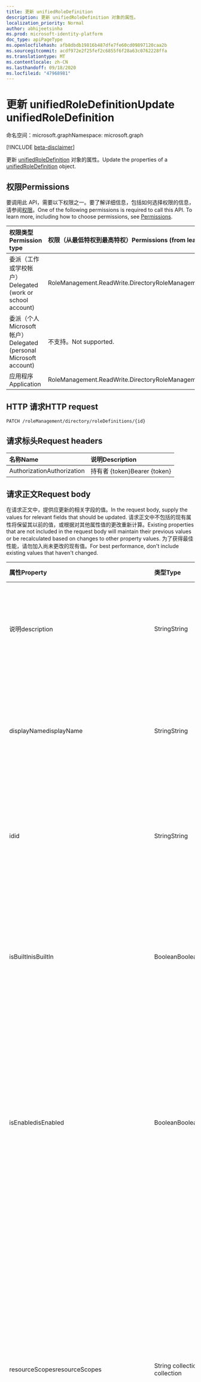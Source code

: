 ```yaml
---
title: 更新 unifiedRoleDefinition
description: 更新 unifiedRoleDefinition 对象的属性。
localization_priority: Normal
author: abhijeetsinha
ms.prod: microsoft-identity-platform
doc_type: apiPageType
ms.openlocfilehash: afb8dbdb19816b487dfe7fe60cd09897120caa2b
ms.sourcegitcommit: acdf972e2f25fef2c6855f6f28a63c0762228ffa
ms.translationtype: MT
ms.contentlocale: zh-CN
ms.lasthandoff: 09/18/2020
ms.locfileid: "47968981"
---
```

# <a name="update-unifiedroledefinition"></a><span data-ttu-id="5407a-103">更新 unifiedRoleDefinition</span><span class="sxs-lookup"><span data-stu-id="5407a-103">Update unifiedRoleDefinition</span></span>

<span data-ttu-id="5407a-104">命名空间：microsoft.graph</span><span class="sxs-lookup"><span data-stu-id="5407a-104">Namespace: microsoft.graph</span></span>

[!INCLUDE [beta-disclaimer](../../includes/beta-disclaimer.md)]

<span data-ttu-id="5407a-105">更新 [unifiedRoleDefinition](../resources/unifiedroledefinition.md) 对象的属性。</span><span class="sxs-lookup"><span data-stu-id="5407a-105">Update the properties of a [unifiedRoleDefinition](../resources/unifiedroledefinition.md) object.</span></span>

## <a name="permissions"></a><span data-ttu-id="5407a-106">权限</span><span class="sxs-lookup"><span data-stu-id="5407a-106">Permissions</span></span>

<span data-ttu-id="5407a-p101">要调用此 API，需要以下权限之一。要了解详细信息，包括如何选择权限的信息，请参阅[权限](/graph/permissions-reference)。</span><span class="sxs-lookup"><span data-stu-id="5407a-p101">One of the following permissions is required to call this API. To learn more, including how to choose permissions, see [Permissions](/graph/permissions-reference).</span></span>

| <span data-ttu-id="5407a-109">权限类型</span><span class="sxs-lookup"><span data-stu-id="5407a-109">Permission type</span></span>                        | <span data-ttu-id="5407a-110">权限（从最低特权到最高特权）</span><span class="sxs-lookup"><span data-stu-id="5407a-110">Permissions (from least to most privileged)</span></span> |
|:---------------------------------------|:--------------------------------------------|
| <span data-ttu-id="5407a-111">委派（工作或学校帐户）</span><span class="sxs-lookup"><span data-stu-id="5407a-111">Delegated (work or school account)</span></span>     | <span data-ttu-id="5407a-112">RoleManagement.ReadWrite.Directory</span><span class="sxs-lookup"><span data-stu-id="5407a-112">RoleManagement.ReadWrite.Directory</span></span> |
| <span data-ttu-id="5407a-113">委派（个人 Microsoft 帐户）</span><span class="sxs-lookup"><span data-stu-id="5407a-113">Delegated (personal Microsoft account)</span></span> | <span data-ttu-id="5407a-114">不支持。</span><span class="sxs-lookup"><span data-stu-id="5407a-114">Not supported.</span></span> |
| <span data-ttu-id="5407a-115">应用程序</span><span class="sxs-lookup"><span data-stu-id="5407a-115">Application</span></span>                            | <span data-ttu-id="5407a-116">RoleManagement.ReadWrite.Directory</span><span class="sxs-lookup"><span data-stu-id="5407a-116">RoleManagement.ReadWrite.Directory</span></span> |

## <a name="http-request"></a><span data-ttu-id="5407a-117">HTTP 请求</span><span class="sxs-lookup"><span data-stu-id="5407a-117">HTTP request</span></span>

<!-- { "blockType": "ignored" } -->

```http
PATCH /roleManagement/directory/roleDefinitions/{id}
```

## <a name="request-headers"></a><span data-ttu-id="5407a-118">请求标头</span><span class="sxs-lookup"><span data-stu-id="5407a-118">Request headers</span></span>

| <span data-ttu-id="5407a-119">名称</span><span class="sxs-lookup"><span data-stu-id="5407a-119">Name</span></span>       | <span data-ttu-id="5407a-120">说明</span><span class="sxs-lookup"><span data-stu-id="5407a-120">Description</span></span>|
|:-----------|:-----------|
| <span data-ttu-id="5407a-121">Authorization</span><span class="sxs-lookup"><span data-stu-id="5407a-121">Authorization</span></span> | <span data-ttu-id="5407a-122">持有者 {token}</span><span class="sxs-lookup"><span data-stu-id="5407a-122">Bearer {token}</span></span> |

## <a name="request-body"></a><span data-ttu-id="5407a-123">请求正文</span><span class="sxs-lookup"><span data-stu-id="5407a-123">Request body</span></span>

<span data-ttu-id="5407a-124">在请求正文中，提供应更新的相关字段的值。</span><span class="sxs-lookup"><span data-stu-id="5407a-124">In the request body, supply the values for relevant fields that should be updated.</span></span> <span data-ttu-id="5407a-125">请求正文中不包括的现有属性将保留其以前的值，或根据对其他属性值的更改重新计算。</span><span class="sxs-lookup"><span data-stu-id="5407a-125">Existing properties that are not included in the request body will maintain their previous values or be recalculated based on changes to other property values.</span></span> <span data-ttu-id="5407a-126">为了获得最佳性能，请勿加入尚未更改的现有值。</span><span class="sxs-lookup"><span data-stu-id="5407a-126">For best performance, don't include existing values that haven't changed.</span></span>

| <span data-ttu-id="5407a-127">属性</span><span class="sxs-lookup"><span data-stu-id="5407a-127">Property</span></span>     | <span data-ttu-id="5407a-128">类型</span><span class="sxs-lookup"><span data-stu-id="5407a-128">Type</span></span>        | <span data-ttu-id="5407a-129">说明</span><span class="sxs-lookup"><span data-stu-id="5407a-129">Description</span></span> |
|:-------------|:------------|:------------|
|<span data-ttu-id="5407a-130">说明</span><span class="sxs-lookup"><span data-stu-id="5407a-130">description</span></span>|<span data-ttu-id="5407a-131">String</span><span class="sxs-lookup"><span data-stu-id="5407a-131">String</span></span>| <span data-ttu-id="5407a-132">角色定义的说明。</span><span class="sxs-lookup"><span data-stu-id="5407a-132">The description for the role definition.</span></span> <span data-ttu-id="5407a-133">当 isBuiltIn 为 true 时为只读。</span><span class="sxs-lookup"><span data-stu-id="5407a-133">Read-only when isBuiltIn is true.</span></span> |
|<span data-ttu-id="5407a-134">displayName</span><span class="sxs-lookup"><span data-stu-id="5407a-134">displayName</span></span>|<span data-ttu-id="5407a-135">String</span><span class="sxs-lookup"><span data-stu-id="5407a-135">String</span></span>| <span data-ttu-id="5407a-136">角色定义的显示名称。</span><span class="sxs-lookup"><span data-stu-id="5407a-136">The display name for the role definition.</span></span> <span data-ttu-id="5407a-137">当 isBuiltIn 为 true 时为只读。</span><span class="sxs-lookup"><span data-stu-id="5407a-137">Read-only when isBuiltIn is true.</span></span> <span data-ttu-id="5407a-138">必需。</span><span class="sxs-lookup"><span data-stu-id="5407a-138">Required.</span></span>|
|<span data-ttu-id="5407a-139">id</span><span class="sxs-lookup"><span data-stu-id="5407a-139">id</span></span>|<span data-ttu-id="5407a-140">String</span><span class="sxs-lookup"><span data-stu-id="5407a-140">String</span></span>| <span data-ttu-id="5407a-141">角色定义的唯一标识符。</span><span class="sxs-lookup"><span data-stu-id="5407a-141">The unique identifier for the role definition.</span></span> <span data-ttu-id="5407a-142">键，不可为 null，只读。</span><span class="sxs-lookup"><span data-stu-id="5407a-142">Key, not nullable, Read-only.</span></span> |
|<span data-ttu-id="5407a-143">isBuiltIn</span><span class="sxs-lookup"><span data-stu-id="5407a-143">isBuiltIn</span></span>|<span data-ttu-id="5407a-144">Boolean</span><span class="sxs-lookup"><span data-stu-id="5407a-144">Boolean</span></span>| <span data-ttu-id="5407a-145">指示角色定义是否是产品或自定义的默认设置的一部分的标志。</span><span class="sxs-lookup"><span data-stu-id="5407a-145">Flag indicating if the role definition is part of the default set included with the product or custom.</span></span> <span data-ttu-id="5407a-146">只读。</span><span class="sxs-lookup"><span data-stu-id="5407a-146">Read-only.</span></span> |
|<span data-ttu-id="5407a-147">isEnabled</span><span class="sxs-lookup"><span data-stu-id="5407a-147">isEnabled</span></span>|<span data-ttu-id="5407a-148">Boolean</span><span class="sxs-lookup"><span data-stu-id="5407a-148">Boolean</span></span>| <span data-ttu-id="5407a-149">指示角色是否已启用分配的标志。</span><span class="sxs-lookup"><span data-stu-id="5407a-149">Flag indicating if the role is enabled for assignment.</span></span> <span data-ttu-id="5407a-150">如果为 false，则该角色不可用于分配。</span><span class="sxs-lookup"><span data-stu-id="5407a-150">If false the role is not available for assignment.</span></span> <span data-ttu-id="5407a-151">当 isBuiltIn 为 true 时为只读。</span><span class="sxs-lookup"><span data-stu-id="5407a-151">Read-only when isBuiltIn is true.</span></span> |
|<span data-ttu-id="5407a-152">resourceScopes</span><span class="sxs-lookup"><span data-stu-id="5407a-152">resourceScopes</span></span>|<span data-ttu-id="5407a-153">String collection</span><span class="sxs-lookup"><span data-stu-id="5407a-153">String collection</span></span>| <span data-ttu-id="5407a-154">由角色定义授予的范围权限列表应用于。</span><span class="sxs-lookup"><span data-stu-id="5407a-154">List of scopes permissions granted by the role definition apply to.</span></span> <span data-ttu-id="5407a-155">目前仅支持 "/"。</span><span class="sxs-lookup"><span data-stu-id="5407a-155">Currently only "/" is supported.</span></span> <span data-ttu-id="5407a-156">当 isBuiltIn 为 true 时为只读。</span><span class="sxs-lookup"><span data-stu-id="5407a-156">Read-only when isBuiltIn is true.</span></span> <span data-ttu-id="5407a-157">**请勿使用。此属性将很快被弃用。将作用域附加到角色分配。**</span><span class="sxs-lookup"><span data-stu-id="5407a-157">**DO NOT USE. This property will be deprecated soon. Attach scope to role assignment.**</span></span>|
|<span data-ttu-id="5407a-158">rolePermissions</span><span class="sxs-lookup"><span data-stu-id="5407a-158">rolePermissions</span></span>|<span data-ttu-id="5407a-159">[unifiedRolePermission](../resources/unifiedrolepermission.md) 集合</span><span class="sxs-lookup"><span data-stu-id="5407a-159">[unifiedRolePermission](../resources/unifiedrolepermission.md) collection</span></span>| <span data-ttu-id="5407a-160">角色中包含的权限的列表。</span><span class="sxs-lookup"><span data-stu-id="5407a-160">List of permissions included in the role.</span></span> <span data-ttu-id="5407a-161">当 isBuiltIn 为 true 时为只读。</span><span class="sxs-lookup"><span data-stu-id="5407a-161">Read-only when isBuiltIn is true.</span></span> <span data-ttu-id="5407a-162">必需。</span><span class="sxs-lookup"><span data-stu-id="5407a-162">Required.</span></span> |
|<span data-ttu-id="5407a-163">templateId</span><span class="sxs-lookup"><span data-stu-id="5407a-163">templateId</span></span>|<span data-ttu-id="5407a-164">String</span><span class="sxs-lookup"><span data-stu-id="5407a-164">String</span></span>| <span data-ttu-id="5407a-165">当 isBuiltIn 为 false 时可设置的自定义模板标识符。</span><span class="sxs-lookup"><span data-stu-id="5407a-165">Custom template identifier that can be set when isBuiltIn is false.</span></span> <span data-ttu-id="5407a-166">如果一个要求标识符在不同目录中是相同的，则通常使用此标识符。</span><span class="sxs-lookup"><span data-stu-id="5407a-166">This identifier is typically used if one needs an identifier to be the same across different directories.</span></span> <span data-ttu-id="5407a-167">当 isBuiltIn 为 true 时为只读。</span><span class="sxs-lookup"><span data-stu-id="5407a-167">Read-only when isBuiltIn is true.</span></span> |
|<span data-ttu-id="5407a-168">inheritsPermissionsFrom</span><span class="sxs-lookup"><span data-stu-id="5407a-168">inheritsPermissionsFrom</span></span>| <span data-ttu-id="5407a-169">[unifiedRoleDefinition](../resources/unifiedroledefinition.md) 集合</span><span class="sxs-lookup"><span data-stu-id="5407a-169">[unifiedRoleDefinition](../resources/unifiedroledefinition.md) collection</span></span>| <span data-ttu-id="5407a-170">指定角色定义继承自的角色定义的只读集合。</span><span class="sxs-lookup"><span data-stu-id="5407a-170">Read-only collection of role definitions that the given role definition inherits from.</span></span> <span data-ttu-id="5407a-171">只有 Azure AD 内置角色才支持此属性。</span><span class="sxs-lookup"><span data-stu-id="5407a-171">Only Azure AD built-in roles support this attribute.</span></span> |
|<span data-ttu-id="5407a-172">version</span><span class="sxs-lookup"><span data-stu-id="5407a-172">version</span></span>|<span data-ttu-id="5407a-173">String</span><span class="sxs-lookup"><span data-stu-id="5407a-173">String</span></span>| <span data-ttu-id="5407a-174">指示角色定义的版本。</span><span class="sxs-lookup"><span data-stu-id="5407a-174">Indicates version of the role definition.</span></span> <span data-ttu-id="5407a-175">当 isBuiltIn 为 true 时为只读。</span><span class="sxs-lookup"><span data-stu-id="5407a-175">Read-only when isBuiltIn is true.</span></span>|

## <a name="response"></a><span data-ttu-id="5407a-176">响应</span><span class="sxs-lookup"><span data-stu-id="5407a-176">Response</span></span>

<span data-ttu-id="5407a-177">如果成功，此方法 `200 OK` 在响应正文中返回响应代码和更新的 [unifiedRoleDefinition](../resources/unifiedroledefinition.md) 对象。</span><span class="sxs-lookup"><span data-stu-id="5407a-177">If successful, this method returns a `200 OK` response code and an updated [unifiedRoleDefinition](../resources/unifiedroledefinition.md) object in the response body.</span></span>

## <a name="example"></a><span data-ttu-id="5407a-178">示例</span><span class="sxs-lookup"><span data-stu-id="5407a-178">Example</span></span>

### <a name="request"></a><span data-ttu-id="5407a-179">请求</span><span class="sxs-lookup"><span data-stu-id="5407a-179">Request</span></span>

<span data-ttu-id="5407a-180">下面展示了示例请求。</span><span class="sxs-lookup"><span data-stu-id="5407a-180">The following is an example of the request.</span></span>


# <a name="http"></a>[<span data-ttu-id="5407a-181">HTTP</span><span class="sxs-lookup"><span data-stu-id="5407a-181">HTTP</span></span>](#tab/http)
<!-- {
  "blockType": "request",
  "name": "update_unifiedroledefinition"
}-->

```http
PATCH https://graph.microsoft.com/beta/roleManagement/directory/roleDefinitions/0d55728d-3e24-4309-9b1b-5ac09921475a
Content-type: application/json

{
  "description": "Update basic properties of application registrations",
  "displayName": "Application Registration Support Administrator",
  "rolePermissions":
    [
        {
            "allowedResourceActions": 
            [
                "microsoft.directory/applications/basic/read"
            ]
        }
    ]
}
```
# <a name="c"></a>[<span data-ttu-id="5407a-182">C#</span><span class="sxs-lookup"><span data-stu-id="5407a-182">C#</span></span>](#tab/csharp)
[!INCLUDE [sample-code](../includes/snippets/csharp/update-unifiedroledefinition-csharp-snippets.md)]
[!INCLUDE [sdk-documentation](../includes/snippets/snippets-sdk-documentation-link.md)]

# <a name="javascript"></a>[<span data-ttu-id="5407a-183">JavaScript</span><span class="sxs-lookup"><span data-stu-id="5407a-183">JavaScript</span></span>](#tab/javascript)
[!INCLUDE [sample-code](../includes/snippets/javascript/update-unifiedroledefinition-javascript-snippets.md)]
[!INCLUDE [sdk-documentation](../includes/snippets/snippets-sdk-documentation-link.md)]

# <a name="objective-c"></a>[<span data-ttu-id="5407a-184">Objective-C</span><span class="sxs-lookup"><span data-stu-id="5407a-184">Objective-C</span></span>](#tab/objc)
[!INCLUDE [sample-code](../includes/snippets/objc/update-unifiedroledefinition-objc-snippets.md)]
[!INCLUDE [sdk-documentation](../includes/snippets/snippets-sdk-documentation-link.md)]

---


### <a name="response"></a><span data-ttu-id="5407a-185">响应</span><span class="sxs-lookup"><span data-stu-id="5407a-185">Response</span></span>

<span data-ttu-id="5407a-186">下面展示了示例响应。</span><span class="sxs-lookup"><span data-stu-id="5407a-186">The following is an example of the response.</span></span>
> <span data-ttu-id="5407a-p113">**注意：** 为了提高可读性，可能缩短了此处显示的响应对象。所有属性都将通过实际调用返回。</span><span class="sxs-lookup"><span data-stu-id="5407a-p113">**Note:** The response object shown here might be shortened for readability. All the properties will be returned from an actual call.</span></span>

<!-- {
  "blockType": "response",
  "truncated": true,
  "@odata.type": "microsoft.graph.unifiedRoleDefinition"
} -->

```http
HTTP/1.1 204 OK
Content-type: application/json

```

<!-- uuid: 16cd6b66-4b1a-43a1-adaf-3a886856ed98
2019-02-04 14:57:30 UTC -->
<!-- {
  "type": "#page.annotation",
  "description": "Update unifiedroledefinition",
  "keywords": "",
  "section": "documentation",
  "tocPath": ""
}-->


